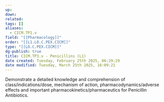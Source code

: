 ```yaml
---
up: 
down: 
related: 
tags: []
aliases:
  - CICM.TP1.v
field: "[[Pharmacology]]"
order: "[[L1.LO.C.PEX.CICM]]"
type: "[[LO.C.PEX.CICM]]"
dg-publish: true
title: CICM.TP3.v - Penicillins (L1)
date created: Tuesday, February 25th 2025, 06:29:29
date modified: Tuesday, March 25th 2025, 16:09:21
---
```


Demonstrate a detailed knowledge and comprehension of class/indications/dose, mechanism of action, pharmacodynamics/adverse effects and important pharmacokinetics/pharmaceutics for Penicillin Antibiotics.
